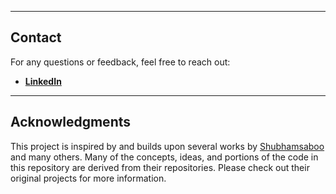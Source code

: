 

---
## Contact
For any questions or feedback, feel free to reach out:
- [**LinkedIn**](https://www.linkedin.com/in/venkata-tarun-kumar-mavillapalli-967b4613a)

---

## Acknowledgments
This project is inspired by and builds upon several works by [Shubhamsaboo](https://github.com/Shubhamsaboo) and many others.
Many of the concepts, ideas, and portions of the code in this repository are derived from their repositories. Please check out their original projects for more information.
